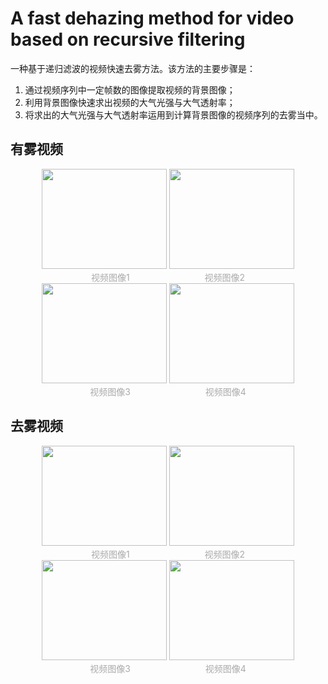 # A fast dehazing method for video based on recursive filtering
一种基于递归滤波的视频快速去雾方法。该方法的主要步骤是：
1. 通过视频序列中一定帧数的图像提取视频的背景图像；
2. 利用背景图像快速求出视频的大气光强与大气透射率；
3. 将求出的大气光强与大气透射率运用到计算背景图像的视频序列的去雾当中。

## 有雾视频
<div align="center">
   <img src="https://user-images.githubusercontent.com/80933553/178894951-ce8c91d4-34f3-4abe-9deb-001743252e89.jpg" width=200 height=160> <img src="https://user-images.githubusercontent.com/80933553/178894958-8ee759e3-14b8-412d-91be-585ea28dfe80.jpg" width=200 height=160>
   </div>
<div align="center">
   <font color="AAAAAA">视频图像1</font>
	 &emsp;&emsp;&emsp;&emsp;&emsp;&emsp;&emsp;&emsp;
	 <font color="AAAAAA">视频图像2</font>
   </div>
<div align="center">
   <img src="https://user-images.githubusercontent.com/80933553/178894964-76476698-f7fc-4d34-9076-1c9b92f89258.jpg" width=200 height=160> <img src="https://user-images.githubusercontent.com/80933553/178894969-9a06cc5e-b7df-481b-a49b-d31cbb5b1586.jpg" width=200 height=160>
   </div>
<div align="center">
   <font color="AAAAAA">视频图像3</font>
	 &emsp;&emsp;&emsp;&emsp;&emsp;&emsp;&emsp;&emsp;
	 <font color="AAAAAA">视频图像4</font>
   </div>

## 去雾视频
<div align="center">
   <img src="https://user-images.githubusercontent.com/80933553/178895338-34b8a4d2-fcd9-477e-a67b-23c186f09738.jpg" width=200 height=160> <img src="https://user-images.githubusercontent.com/80933553/178895350-80eed791-e051-48d3-bba8-9b431cfd6d70.jpg" width=200 height=160>
   </div>
<div align="center">
   <font color="AAAAAA">视频图像1</font>
	 &emsp;&emsp;&emsp;&emsp;&emsp;&emsp;&emsp;&emsp;
	 <font color="AAAAAA">视频图像2</font>
   </div>
<div align="center">
   <img src="https://user-images.githubusercontent.com/80933553/178895356-ec1bc459-b34b-44ce-99ac-73d57f17368b.jpg" width=200 height=160> <img src="https://user-images.githubusercontent.com/80933553/178895362-3d0c9b8f-1d92-4309-8fae-3323728df1e6.jpg" width=200 height=160>
   </div>
<div align="center">
   <font color="AAAAAA">视频图像3</font>
	 &emsp;&emsp;&emsp;&emsp;&emsp;&emsp;&emsp;&emsp;
	 <font color="AAAAAA">视频图像4</font>
   </div>
